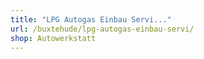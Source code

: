 ```yaml
---
title: "LPG Autogas Einbau Servi..."
url: /buxtehude/lpg-autogas-einbau-servi/
shop: Autowerkstatt
---
```

